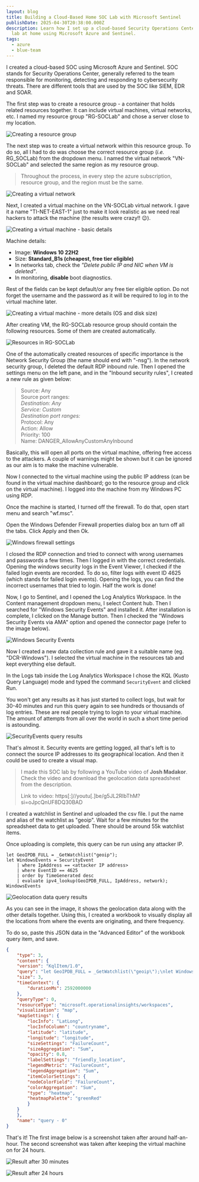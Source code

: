 ```yaml
---
layout: blog
title: Building a Cloud-Based Home SOC Lab with Microsoft Sentinel
publishDate: 2025-04-30T20:38:00.000Z
description: Learn how I set up a cloud-based Security Operations Center (SOC)
  lab at home using Microsoft Azure and Sentinel.
tags:
  - azure
  - blue-team
---
```

I created a cloud-based SOC using Microsoft Azure and Sentinel. SOC stands for Security Operations Center, generally referred to the team responsible for monitoring, detecting and responding to cybersecurity threats. There are different tools that are used by the SOC like SIEM, EDR and SOAR.

The first step was to create a resource group - a container that holds related resources together. It can include virtual machines, virtual networks, etc. I named my resource group "RG-SOCLab" and chose a server close to my location.

![Creating a resource group](/images/uploads/pasted-image-20250413180735.png)

The next step was to create a virtual network within this resource group. To do so, all I had to do was choose the correct resource group (*i.e.* RG_SOCLab) from the dropdown menu. I named the virtual network "VN-SOCLab" and selected the same region as my resource group.

> Throughout the process, in every step the azure subscription, resource group, and the region must be the same.

![Creating a virtual network](/images/uploads/pasted-image-20250413200341.png)

Next, I created a virtual machine on the VN-SOCLab virtual network. I gave it a name "TI-NET-EAST-1" just to make it look realistic as we need real hackers to attack the machine (the results were crazy!! 😉).

![Creating a virtual machine - basic details](/images/uploads/pasted-image-20250413201134.png)

Machine details:

* Image: **Windows 10 22H2**
* Size: **Standard_B1s (cheapest, free tier eligible)**
* In networks tab, check the *"Delete public IP and NIC when VM is deleted"*.
* In monitoring, **disable** boot diagnostics.

Rest of the fields can be kept default/or any free tier eligible option. Do not forget the username and the password as it will be required to log in to the virtual machine later.

![Creating a virtual machine - more details (OS and disk size)](/images/uploads/pasted-image-20250413201351.png)

After creating VM, the RG-SOCLab resource group should contain the following resources. Some of them are created automatically.

![Resources in RG-SOCLab](/images/uploads/pasted-image-20250413202302.png)

One of the automatically created resources of specific importance is the Network Security Group (the name should end with "-nsg"). In the network security group, I deleted the default RDP inbound rule. Then I opened the settings menu on the left pane, and in the "Inbound security rules", I created a new rule as given below:

> Source: Any\
> Source port ranges: *\
> Destination: Any\
> Service: Custom\
> Destination port ranges:* \
> Protocol: Any\
> Action: Allow\
> Priority: 100\
> Name: DANGER_AllowAnyCustomAnyInbound  

Basically, this will open all ports on the virtual machine, offering free access to the attackers. A couple of warnings might be shown but it can be ignored as our aim is to make the machine vulnerable.

Now I connected to the virtual machine using the public IP address (can be found in the virtual machine dashboard; go to the resource group and click on the virtual machine). I logged into the machine from my Windows PC using RDP. 

Once the machine is started, I turned off the firewall. To do that, open start menu and search "wf.msc".

Open the Windows Defender Firewall properties dialog box an turn off all the tabs. Click Apply and then Ok.

![Windows firewall settings](/images/uploads/pasted-image-20250413225947.png)

I closed the RDP connection and tried to connect with wrong usernames and passwords a few times. Then I logged in with the correct credentials. Opening the  windows security logs in the Event Viewer, I checked if the failed login events are recorded. To do so, filter logs with event ID 4625 (which stands for failed login events). Opening the logs, you can find the incorrect usernames that tried to login. Half the work is done!

Now, I go to Sentinel, and I opened the Log Analytics Workspace. In the Content management dropdown menu, I select Content hub. Then I searched for "Windows Security Events" and installed it. After installation is complete, I clicked on the Manage button. Then I checked the "Windows Security Events via AMA" option and opened the connector page (refer to the image below).

![Windows Security Events](/images/uploads/pasted-image-20250414181426.png)

Now I created a new data collection rule and gave it a suitable name (eg. "DCR-Windows"). I selected the virtual machine in the resources tab and kept everything else default.

In the Logs tab inside the Log Analytics Workspace I chose the KQL (Kusto Query Language) mode and typed the command `SecurityEvent` and clicked Run.

You won't get any results as it has just started to collect logs, but wait for 30-40 minutes and run this query again to see hundreds or thousands of log entries. These are real people trying to login to your virtual machine. The amount of attempts from all over the world in such a short time period is astounding.

![SecurityEvents query results](/images/uploads/pasted-image-20250414193709.png)

That's almost it. Security events are getting logged, all that's left is to connect the source IP addresses to its geographical location. And then it could be used to create a visual map.

> I made this SOC lab by following a YouTube video of **Josh Madakor**. Check the video and download the geolocation data spreadsheet from the description.
>
> Link to video: https\[:]//youtu\[.]be/g5JL2RIbThM?si=oJpcQnUF8DQ30BAD

I created a watchlist in Sentinel and uploaded the csv file. I put the name and alias of the watchlist as "geoip". Wait for a few minutes for the spreadsheet data to get uploaded. There should be around 55k watchlist items.

Once uploading is complete, this query can be run using any attacker IP.

```kql
let GeoIPDB_FULL = _GetWatchlist("geoip");
let WindowsEvents = SecurityEvent
    | where IpAddress == <attacker IP address>
    | where EventID == 4625
    | order by TimeGenerated desc
    | evaluate ipv4_lookup(GeoIPDB_FULL, IpAddress, network);
WindowsEvents
```

![Geolocation data query results](/images/uploads/pasted-image-20250414204055.png)

As you can see in the image, it shows the geolocation data along with the other details together. Using this, I created a workbook to visually display all the locations from where the events are originating, and there frequency.

To do so, paste this JSON data in the "Advanced Editor" of the workbook query item, and save.

```json
{
	"type": 3,
	"content": {
	"version": "KqlItem/1.0",
	"query": "let GeoIPDB_FULL = _GetWatchlist(\"geoip\");\nlet WindowsEvents = SecurityEvent;\nWindowsEvents | where EventID == 4625\n| order by TimeGenerated desc\n| evaluate ipv4_lookup(GeoIPDB_FULL, IpAddress, network)\n| summarize FailureCount = count() by IpAddress, latitude, longitude, cityname, countryname\n| project FailureCount, AttackerIp = IpAddress, latitude, longitude, city = cityname, country = countryname,\nfriendly_location = strcat(cityname, \" (\", countryname, \")\");",
	"size": 3,
	"timeContext": {
		"durationMs": 2592000000
	},
	"queryType": 0,
	"resourceType": "microsoft.operationalinsights/workspaces",
	"visualization": "map",
	"mapSettings": {
		"locInfo": "LatLong",
		"locInfoColumn": "countryname",
		"latitude": "latitude",
		"longitude": "longitude",
		"sizeSettings": "FailureCount",
		"sizeAggregation": "Sum",
		"opacity": 0.8,
		"labelSettings": "friendly_location",
		"legendMetric": "FailureCount",
		"legendAggregation": "Sum",
		"itemColorSettings": {
		"nodeColorField": "FailureCount",
		"colorAggregation": "Sum",
		"type": "heatmap",
		"heatmapPalette": "greenRed"
		}
	}
	},
	"name": "query - 0"
}
```

That's it! The first image below is a screenshot taken after around half-an-hour. The second screenshot was taken after keeping the virtual machine on for 24 hours.

![Result after 30 minutes](/images/uploads/pasted-image-20250414215154.png)

![Result after 24 hours](/images/uploads/pasted-image-20250430203631.png)
